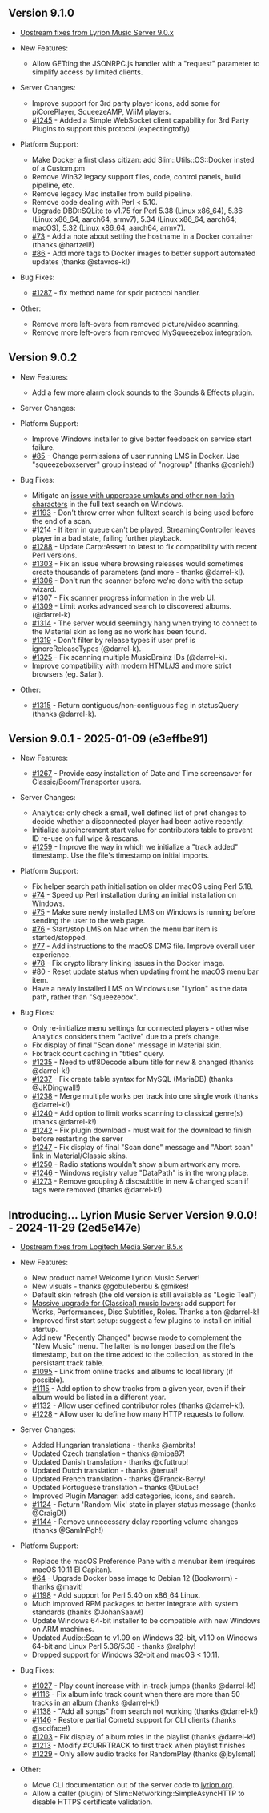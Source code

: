 ## Version 9.1.0

- [Upstream fixes from Lyrion Music Server 9.0.x](#version-901)

- New Features:

	- Allow GETting the JSONRPC.js handler with a "request" parameter to simplify access by limited clients.

- Server Changes:

	- Improve support for 3rd party player icons, add some for piCorePlayer, SqueezeAMP, WiiM players.
	- [#1245](https://github.com/LMS-Community/slimserver/pull/1245) \- Added a Simple WebSocket client capability for 3rd Party Plugins to support this protocol (expectingtofly)

- Platform Support:

	- Make Docker a first class citizan: add Slim::Utils::OS::Docker insted of a Custom.pm
	- Remove Win32 legacy support files, code, control panels, build pipeline, etc.
	- Remove legacy Mac installer from build pipeline.
	- Remove code dealing with Perl < 5.10.
	- Upgrade DBD::SQLite to v1.75 for Perl 5.38 (Linux x86\_64), 5.36 (Linux x86\_64, aarch64, armv7), 5.34 (Linux x86\_64, aarch64; macOS), 5.32 (Linux x86\_64, aarch64, armv7).
	- [#73](https://github.com/LMS-Community/slimserver-platforms/pull/73) \- Add a note about setting the hostname in a Docker container (thanks @hartzell!)
	- [#86](https://github.com/LMS-Community/slimserver-platforms/pull/86) \- Add more tags to Docker images to better support automated updates (thanks @stavros-k!)

- Bug Fixes:

	- [#1287](https://github.com/LMS-Community/slimserver/pull/1287) \- fix method name for spdr protocol handler.

- Other:

	- Remove more left-overs from removed picture/video scanning.
	- Remove more left-overs from removed MySqueezebox integration.

## Version 9.0.2

- New Features:

	- Add a few more alarm clock sounds to the Sounds & Effects plugin.

- Server Changes:

- Platform Support:

	- Improve Windows installer to give better feedback on service start failure.
	- [#85](https://github.com/LMS-Community/slimserver-platforms/pull/85) \- Change permissions of user running LMS in Docker. Use "squeezeboxserver" group instead of "nogroup" (thanks @osnieh!)

- Bug Fixes:

	- Mitigate an [issue with uppercase umlauts and other non-latin characters](https://forums.lyrion.org/forum/developer-forums/developers/1747258) in the full text search on Windows.
	- [#1193](https://github.com/LMS-Community/slimserver/issues/1193) \- Don't throw error when fulltext search is being used before the end of a scan.
	- [#1214](https://github.com/LMS-Community/slimserver/issues/1214) \- If item in queue can't be played, StreamingController leaves player in a bad state, failing further playback.
	- [#1288](https://github.com/LMS-Community/slimserver/issues/1288) \- Update Carp::Assert to latest to fix compatibility with recent Perl versions.
	- [#1303](https://github.com/LMS-Community/slimserver/pull/1303) \- Fix an issue where browsing releases would sometimes create thousands of parameters (and more - thanks @darrel-k!).
	- [#1306](https://github.com/LMS-Community/slimserver/pull/1306) \- Don't run the scanner before we're done with the setup wizard.
	- [#1307](https://github.com/LMS-Community/slimserver/pull/1307) \- Fix scanner progress information in the web UI.
	- [#1309](https://github.com/LMS-Community/slimserver/pull/1309) \- Limit works advanced search to discovered albums. (@darrel-k)
	- [#1314](https://github.com/LMS-Community/slimserver/issue/1314) \- The server would seemingly hang when trying to connect to the Material skin as long as no work has been found.
	- [#1319](https://github.com/LMS-Community/slimserver/pull/1319) \- Don't filter by release types if user pref is ignoreReleaseTypes (@darrel-k).
	- [#1325](https://github.com/LMS-Community/slimserver/pull/1325) \- Fix scanning multiple MusicBrainz IDs (@darrel-k).
	- Improve compatibility with modern HTML/JS and more strict browsers (eg. Safari).

- Other:

	- [#1315](https://github.com/LMS-Community/slimserver/pull/1315) \- Return contiguous/non-contiguous flag in statusQuery (thanks @darrel-k).

## Version 9.0.1 - 2025-01-09 (e3effbe91)

- New Features:

	- [#1267](https://github.com/LMS-Community/slimserver/issues/1267) \- Provide easy installation of Date and Time screensaver for Classic/Boom/Transporter users.

- Server Changes:

	- Analytics: only check a small, well defined list of pref changes to decide whether a disconnected player had been active recently.
	- Initialize autoincrement start value for contributors table to prevent ID re-use on full wipe & rescans.
	- [#1259](https://github.com/LMS-Community/slimserver/issues/1259) \- Improve the way in which we initialize a "track added" timestamp. Use the file's timestamp on initial imports.

- Platform Support:

	- Fix helper search path initialisation on older macOS using Perl 5.18.
	- [#74](https://github.com/LMS-Community/slimserver-platforms/issues/74) \- Speed up Perl installation during an initial installation on Windows.
	- [#75](https://github.com/LMS-Community/slimserver-platforms/issues/75) \- Make sure newly installed LMS on Windows is running before sending the user to the web page.
	- [#76](https://github.com/LMS-Community/slimserver-platforms/issues/76) \- Start/stop LMS on Mac when the menu bar item is started/stopped.
	- [#77](https://github.com/LMS-Community/slimserver-platforms/issues/77) \- Add instructions to the macOS DMG file. Improve overall user experience.
	- [#78](https://github.com/LMS-Community/slimserver-platforms/issues/78) \- Fix crypto library linking issues in the Docker image.
	- [#80](https://github.com/LMS-Community/slimserver-platforms/issues/80) \- Reset update status when updating fromt he macOS menu bar item.
	- Have a newly installed LMS on Windows use "Lyrion" as the data path, rather than "Squeezebox".

- Bug Fixes:
	- Only re-initialize menu settings for connected players - otherwise Analytics considers them "active" due to a prefs change.
	- Fix display of final "Scan done" message in Material skin.
	- Fix track count caching in "titles" query.
	- [#1235](https://github.com/LMS-Community/slimserver/pull/1235) \- Need to utf8Decode album title for new & changed (thanks @darrel-k!)
	- [#1237](https://github.com/LMS-Community/slimserver/pull/1237) \- Fix create table syntax for MySQL (MariaDB) (thanks @JKDingwall!)
	- [#1238](https://github.com/LMS-Community/slimserver/pull/1238) \- Merge multiple works per track into one single work (thanks @darrel-k!)
	- [#1240](https://github.com/LMS-Community/slimserver/pull/1240) \- Add option to limit works scanning to classical genre(s) (thanks @darrel-k!)
	- [#1242](https://github.com/LMS-Community/slimserver/issues/1242) \- Fix plugin download - must wait for the download to finish before restarting the server
	- [#1247](https://github.com/LMS-Community/slimserver/issues/1247) \- Fix display of final "Scan done" message and "Abort scan" link in Material/Classic skins.
	- [#1250](https://github.com/LMS-Community/slimserver/issues/1250) \- Radio stations wouldn't show album artwork any more.
	- [#1246](https://github.com/LMS-Community/slimserver/issues/1264) \- Windows registry value "DataPath" is in the wrong place.
	- [#1273](https://github.com/LMS-Community/slimserver/pull/1273) \- Remove grouping & discsubtitle in new & changed scan if tags were removed (thanks @darrel-k!)

## Introducing... Lyrion Music Server Version 9.0.0! - 2024-11-29 (2ed5e147e)

- [Upstream fixes from Logitech Media Server 8.5.x](changelog-lms8.md)

- New Features:

	- New product name! Welcome Lyrion Music Server!
	- New visuals - thanks @gobuleberbu & @mikes!
	- Default skin refresh (the old version is still available as "Logic Teal")
	- [Massive upgrade for (Classical) music lovers](https://github.com/LMS-Community/slimserver/pull/930): add support for Works, Performances, Disc Subtitles, Roles. Thanks a ton @darrel-k!
	- Improved first start setup: suggest a few plugins to install on initial startup.
	- Add new "Recently Changed" browse mode to complement the "New Music" menu. The latter is no longer based on the file's timestamp, but on the time added to the collection, as stored in the persistant track table.
	- [#1095](https://github.com/LMS-Community/slimserver/issues/1095) \- Link from online tracks and albums to local library (if possible).
	- [#1115](https://github.com/LMS-Community/slimserver/pull/1115) \- Add option to show tracks from a given year, even if their album would be listed in a different year.
	- [#1132](https://github.com/LMS-Community/slimserver/pull/1132) \- Allow user defined contributor roles (thanks @darrel-k!).
	- [#1228](https://github.com/LMS-Community/slimserver/issues/1228) \- Allow user to define how many HTTP requests to follow.

- Server Changes:

	- Added Hungarian translations - thanks @ambrits!
	- Updated Czech translation - thanks @mipa87!
	- Updated Danish translation - thanks @cfuttrup!
	- Updated Dutch translation - thanks @terual!
	- Updated French translation - thanks @Franck-Berry!
	- Updated Portuguese translation - thanks @DuLac!
	- Improved Plugin Manager: add categories, icons, and search.
	- [#1124](https://github.com/LMS-Community/slimserver/pull/1124) \- Return 'Random Mix' state in player status message (thanks @CraigD!)
	- [#1144](https://github.com/LMS-Community/slimserver/pull/1144) \- Remove unnecessary delay reporting volume changes (thanks @SamInPgh!)

- Platform Support:

	- Replace the macOS Preference Pane with a menubar item (requires macOS 10.11 El Capitan).
	- [#64](https://github.com/LMS-Community/slimserver-platforms/pull/64) \- Upgrade Docker base image to Debian 12 (Bookworm) - thanks @mavit!
	- [#1198](https://github.com/LMS-Community/slimserver/issues/1198) \- Add support for Perl 5.40 on x86\_64 Linux.
	- Much improved RPM packages to better integrate with system standards (thanks @JohanSaaw!)
	- Update Windows 64-bit installer to be compatible with new Windows on ARM machines.
	- Updated Audio::Scan to v1.09 on Windows 32-bit, v1.10 on Windows 64-bit and Linux Perl 5.36/5.38 - thanks @ralphy!
	- Dropped support for Windows 32-bit and macOS < 10.11.

- Bug Fixes:

	- [#1027](https://github.com/LMS-Community/slimserver/issues/1027) \- Play count increase with in-track jumps (thanks @darrel-k!)
	- [#1116](https://github.com/LMS-Community/slimserver/pull/1116) \- Fix album info track count when there are more than 50 tracks in an album (thanks @darrel-k!)
	- [#1138](https://github.com/LMS-Community/slimserver/issues/1138) \- "Add all songs" from search not working (thanks @darrel-k!)
	- [#1146](https://github.com/LMS-Community/slimserver/pull/1146) \- Restore partial Cometd support for CLI clients (thanks @sodface!)
	- [#1203](https://github.com/LMS-Community/slimserver/pull/1203) \- Fix display of album roles in the playlist (thanks @darrel-k!)
	- [#1213](https://github.com/LMS-Community/slimserver/issues/1213) \- Modify #CURRTRACK to first track when playlist finishes
	- [#1229](https://github.com/LMS-Community/slimserver/pull/1229) \- Only allow audio tracks for RandomPlay (thanks @jbylsma!)

- Other:

	- Move CLI documentation out of the server code to [lyrion.org](https://lyrion.org/reference/cli/introduction/).
	- Allow a caller (plugin) of Slim::Networking::SimpleAsyncHTTP to disable HTTPS certificate validation.

